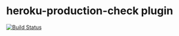 heroku-production-check plugin
==============================

[![Build Status](https://travis-ci.org/dickeyxxx/heroku-production-check.svg?branch=master)](https://travis-ci.org/dickeyxxx/heroku-production-check)
